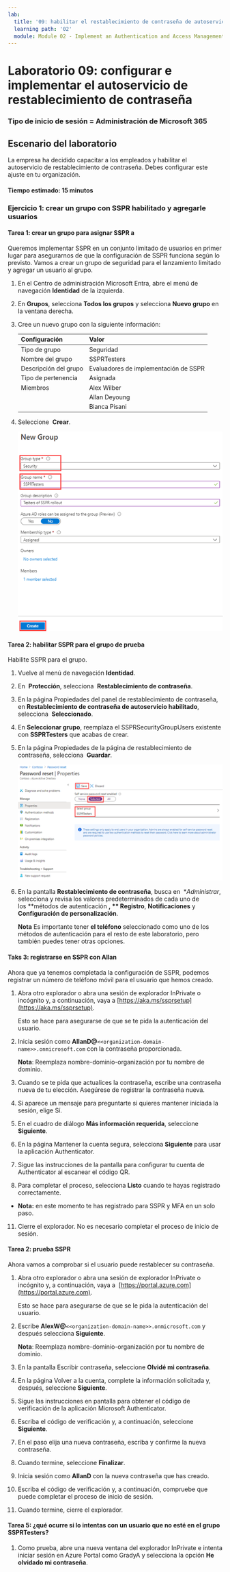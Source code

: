 ```yaml
---
lab:
  title: '09: habilitar el restablecimiento de contraseña de autoservicio de Microsoft Entra'
  learning path: '02'
  module: Module 02 - Implement an Authentication and Access Management Solution
---
```


# Laboratorio 09: configurar e implementar el autoservicio de restablecimiento de contraseña

### Tipo de inicio de sesión = Administración de Microsoft 365

## Escenario del laboratorio

La empresa ha decidido capacitar a los empleados y habilitar el autoservicio de restablecimiento de contraseña. Debes configurar este ajuste en tu organización.

#### Tiempo estimado: 15 minutos

### Ejercicio 1: crear un grupo con SSPR habilitado y agregarle usuarios

#### Tarea 1: crear un grupo para asignar SSPR a

Queremos implementar SSPR en un conjunto limitado de usuarios en primer lugar para asegurarnos de que la configuración de SSPR funciona según lo previsto. Vamos a crear un grupo de seguridad para el lanzamiento limitado y agregar un usuario al grupo.

1. En el Centro de administración Microsoft Entra, abre el menú de navegación **Identidad** de la izquierda.
1. En **Grupos**, selecciona **Todos los grupos** y selecciona **Nuevo grupo** en la ventana derecha.

2. Cree un nuevo grupo con la siguiente información:

    | **Configuración**| **Valor**|
    | :--- | :--- |
    | Tipo de grupo| Seguridad|
    | Nombre del grupo| SSPRTesters|
    | Descripción del grupo| Evaluadores de implementación de SSPR|
    | Tipo de pertenencia| Asignada|
    | Miembros| Alex Wilber |
    | |  Allan Deyoung |
    | | Bianca Pisani |
  
    
3. Seleccione  **Crear**.

    ![Imagen de pantalla que muestra la página del nuevo grupo con tipo y nombre de grupo y crear resaltados](./media/lp2-mod2-create-sspr-security-group.png)

#### Tarea 2: habilitar SSPR para el grupo de prueba

Habilite SSPR para el grupo.

1. Vuelve al menú de navegación **Identidad**.

2. En  **Protección**, selecciona  **Restablecimiento de contraseña**.

3. En la página Propiedades del panel de restablecimiento de contraseña, en **Restablecimiento de contraseña de autoservicio habilitado**, selecciona  **Seleccionado**.

4. En **Seleccionar grupo**, reemplaza el SSPRSecurityGroupUsers existente con **SSPRTesters** que acabas de crear.

5. En la página Propiedades de la página de restablecimiento de contraseña, selecciona  **Guardar**.

    ![Imagen de pantalla que muestra la página Propiedades de restablecimiento de contraseña con seleccionada, seleccionar grupo y guardar resaltado](./media/lp2-mod2-enable-password-reset-for-selected-group.png)

6. En la pantalla **Restablecimiento de contraseña**, busca en  **Administrar*, selecciona y revisa los valores predeterminados de cada uno de los **métodos de autenticación **, ** Registro**, **Notificaciones** y **Configuración de personalización**.

    **Nota** Es importante tener **el teléfono** seleccionado como uno de los métodos de autenticación para el resto de este laboratorio, pero también puedes tener otras opciones.

#### Taks 3: registrarse en SSPR con Allan

Ahora que ya tenemos completada la configuración de SSPR, podemos registrar un número de teléfono móvil para el usuario que hemos creado.

1. Abra otro explorador o abra una sesión de explorador InPrivate o incógnito y, a continuación, vaya a [https://aka.ms/ssprsetup](https://aka.ms/ssprsetup).

    Esto se hace para asegurarse de que se te pida la autenticación del usuario.

2. Inicia sesión como **AllanD@**`<<organization-domain-name>>.onmicrosoft.com` con la contraseña proporcionada.

    **Nota**: Reemplaza nombre-dominio-organización por tu nombre de dominio.

3. Cuando se te pida que actualices la contraseña, escribe una contraseña nueva de tu elección. Asegúrese de registrar la contraseña nueva.

4. Si aparece un mensaje para preguntarte si quieres mantener iniciada la sesión, elige Sí.

5. En el cuadro de diálogo **Más información requerida**, seleccione **Siguiente**.

6. En la página Mantener la cuenta segura, selecciona **Siguiente** para usar la aplicación Authenticator.

7. Sigue las instrucciones de la pantalla para configurar tu cuenta de Authenticator al escanear el código QR.

8. Para completar el proceso, selecciona **Listo** cuando te hayas registrado correctamente.

  - **Nota:** en este momento te has registrado para SSPR y MFA en un solo paso.

11. Cierre el explorador. No es necesario completar el proceso de inicio de sesión.

#### Tarea 2: prueba SSPR

Ahora vamos a comprobar si el usuario puede restablecer su contraseña.

1. Abra otro explorador o abra una sesión de explorador InPrivate o incógnito y, a continuación, vaya a  [https://portal.azure.com](https://portal.azure.com).

    Esto se hace para asegurarse de que se le pida la autenticación del usuario.

2. Escribe **AlexW@**`<<organization-domain-name>>.onmicrosoft.com` y después selecciona **Siguiente**.

    **Nota**: Reemplaza nombre-dominio-organización por tu nombre de dominio.

3. En la pantalla Escribir contraseña, seleccione **Olvidé mi contraseña**.

4. En la página Volver a la cuenta, complete la información solicitada y, después, seleccione **Siguiente**.

5. Sigue las instrucciones en pantalla para obtener el código de verificación de la aplicación Microsoft Authenticator.

6. Escriba el código de verificación y, a continuación, seleccione **Siguiente**.

7. En el paso elija una nueva contraseña, escriba y confirme la nueva contraseña.

8. Cuando termine, seleccione **Finalizar**.

9. Inicia sesión como **AllanD** con la nueva contraseña que has creado.

10. Escriba el código de verificación y, a continuación, compruebe que puede completar el proceso de inicio de sesión.

11. Cuando termine, cierre el explorador.

#### Tarea 5: ¿qué ocurre si lo intentas con un usuario que no esté en el grupo SSPRTesters?

1. Como prueba, abre una nueva ventana del explorador InPrivate e intenta iniciar sesión en Azure Portal como GradyA y selecciona la opción **He olvidado mi contraseña**.
